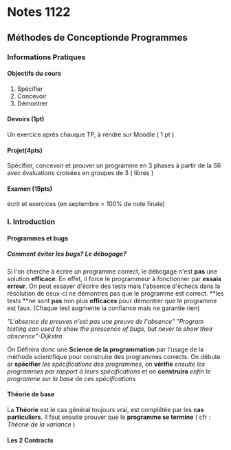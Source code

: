 # Notes 1122
## Méthodes de Conceptionde Programmes
###  Informations Pratiques
#### Objectifs du cours
1. Spécifier
2. Concevoir
3. Démontrer

#### Devoirs (1pt)
Un exercice après chauque TP, à rendre sur Moodle ( 1 pt )

#### Projet(4pts)
Spécifier, concevoir et prouver un programme
en 3 phases à partir de la S6
avec évaluations croisées en groupes de 3 ( libres )

#### Examen (15pts)
écrit et exercices
(en septembre = 100% de note finale)

### I. Introduction 
#### Programmes et bugs
##### Comment éviter les bugs? Le débogage?
Si l'on cherche à écrire un  programme correct, le débogage n'est **pas** une solution **efficace**. En effet, il force le programmeur à fonctionner par **essais erreur**. On peut essayer d'écrire des tests mais l'absence d'échecs dans la résolution de ceux-ci ne démontres pas que le programme est correct. **les tests **ne sont **pas** non plus **efficaces** pour démontrer que le programme est faux. (Chaque test augmente la confiance mais ne garantie rien)

*"L'absence de preuves n'est pas une preuve de l'absence"*
*"Program testing can used to show the prescence of bugs, but never to show their abscence"-Dijkstra*

On Définira donc une **Science de la programmation** par l'usage de la méthode scientifique pour construire des programmes corrects. On débute ar **spécifier** *les spécifications des programmes*, on **vérifie** *ensuite les programmes par rapport à leurs spécifications* et on **construira** *enfin le programme sur la base de ces spécifications* 

#### Théorie de base
La **Théorie** est le cas général toujours vrai, est complétée par les **cas particuliers**. Il faut ensuite prouver que le **programme se termine** ( cfr : *Théorie de la variance* ) 

#### Les 2 Contracts 
